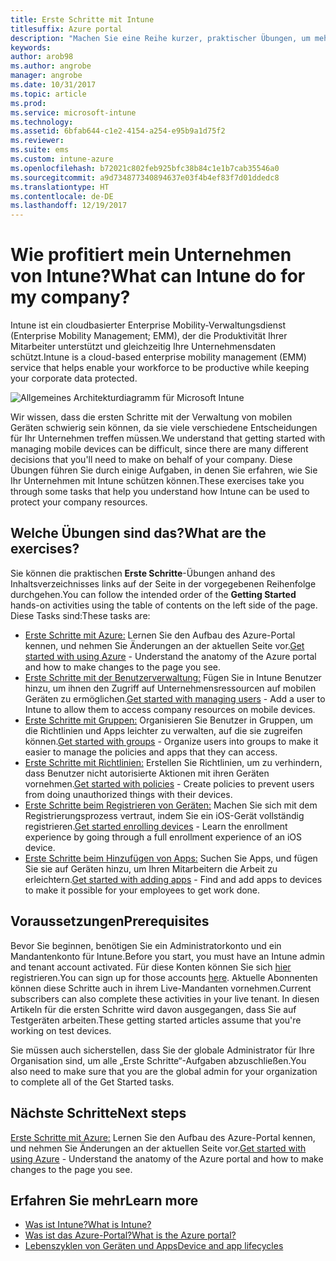 ```yaml
---
title: Erste Schritte mit Intune
titlesuffix: Azure portal
description: "Machen Sie eine Reihe kurzer, praktischer Übungen, um mehr über Intune zu erfahren."
keywords: 
author: arob98
ms.author: angrobe
manager: angrobe
ms.date: 10/31/2017
ms.topic: article
ms.prod: 
ms.service: microsoft-intune
ms.technology: 
ms.assetid: 6bfab644-c1e2-4154-a254-e95b9a1d75f2
ms.reviewer: 
ms.suite: ems
ms.custom: intune-azure
ms.openlocfilehash: b72021c802feb925bfc38b84c1e1b7cab35546a0
ms.sourcegitcommit: a9d734877340894637e03f4b4ef83f7d01ddedc8
ms.translationtype: HT
ms.contentlocale: de-DE
ms.lasthandoff: 12/19/2017
---
```

# <a name="what-can-intune-do-for-my-company"></a><span data-ttu-id="ad78d-103">Wie profitiert mein Unternehmen von Intune?</span><span class="sxs-lookup"><span data-stu-id="ad78d-103">What can Intune do for my company?</span></span>

<span data-ttu-id="ad78d-104">Intune ist ein cloudbasierter Enterprise Mobility-Verwaltungsdienst (Enterprise Mobility Management; EMM), der die Produktivität Ihrer Mitarbeiter unterstützt und gleichzeitig Ihre Unternehmensdaten schützt.</span><span class="sxs-lookup"><span data-stu-id="ad78d-104">Intune is a cloud-based enterprise mobility management (EMM) service that helps enable your workforce to be productive while keeping your corporate data protected.</span></span>

![Allgemeines Architekturdiagramm für Microsoft Intune](/intune/media/intunearchitecture.svg)

<span data-ttu-id="ad78d-106">Wir wissen, dass die ersten Schritte mit der Verwaltung von mobilen Geräten schwierig sein können, da sie viele verschiedene Entscheidungen für Ihr Unternehmen treffen müssen.</span><span class="sxs-lookup"><span data-stu-id="ad78d-106">We understand that getting started with managing mobile devices can be difficult, since there are many different decisions that you'll need to make on behalf of your company.</span></span> <span data-ttu-id="ad78d-107">Diese Übungen führen Sie durch einige Aufgaben, in denen Sie erfahren, wie Sie Ihr Unternehmen mit Intune schützen können.</span><span class="sxs-lookup"><span data-stu-id="ad78d-107">These exercises take you through some tasks that help you understand how Intune can be used to protect your company resources.</span></span>

## <a name="what-are-the-exercises"></a><span data-ttu-id="ad78d-108">Welche Übungen sind das?</span><span class="sxs-lookup"><span data-stu-id="ad78d-108">What are the exercises?</span></span>

<span data-ttu-id="ad78d-109">Sie können die praktischen __Erste Schritte__-Übungen anhand des Inhaltsverzeichnisses links auf der Seite in der vorgegebenen Reihenfolge durchgehen.</span><span class="sxs-lookup"><span data-stu-id="ad78d-109">You can follow the intended order of the __Getting Started__ hands-on activities using the table of contents on the left side of the page.</span></span> <span data-ttu-id="ad78d-110">Diese Tasks sind:</span><span class="sxs-lookup"><span data-stu-id="ad78d-110">These tasks are:</span></span>

* <span data-ttu-id="ad78d-111">[Erste Schritte mit Azure:](get-started-azure.md) Lernen Sie den Aufbau des Azure-Portal kennen, und nehmen Sie Änderungen an der aktuellen Seite vor.</span><span class="sxs-lookup"><span data-stu-id="ad78d-111">[Get started with using Azure](get-started-azure.md) - Understand the anatomy of the Azure portal and how to make changes to the page you see.</span></span>
* <span data-ttu-id="ad78d-112">[Erste Schritte mit der Benutzerverwaltung:](get-started-users.md) Fügen Sie in Intune Benutzer hinzu, um ihnen den Zugriff auf Unternehmensressourcen auf mobilen Geräten zu ermöglichen.</span><span class="sxs-lookup"><span data-stu-id="ad78d-112">[Get started with managing users](get-started-users.md) - Add a user to Intune to allow them to access company resources on mobile devices.</span></span>
* <span data-ttu-id="ad78d-113">[Erste Schritte mit Gruppen:](get-started-groups.md) Organisieren Sie Benutzer in Gruppen, um die Richtlinien und Apps leichter zu verwalten, auf die sie zugreifen können.</span><span class="sxs-lookup"><span data-stu-id="ad78d-113">[Get started with groups](get-started-groups.md) - Organize users into groups to make it easier to manage the policies and apps that they can access.</span></span>
* <span data-ttu-id="ad78d-114">[Erste Schritte mit Richtlinien:](get-started-policies.md) Erstellen Sie Richtlinien, um zu verhindern, dass Benutzer nicht autorisierte Aktionen mit ihren Geräten vornehmen.</span><span class="sxs-lookup"><span data-stu-id="ad78d-114">[Get started with policies](get-started-policies.md) - Create policies to prevent users from doing unauthorized things with their devices.</span></span>
* <span data-ttu-id="ad78d-115">[Erste Schritte beim Registrieren von Geräten:](get-started-enroll.md) Machen Sie sich mit dem Registrierungsprozess vertraut, indem Sie ein iOS-Gerät vollständig registrieren.</span><span class="sxs-lookup"><span data-stu-id="ad78d-115">[Get started enrolling devices](get-started-enroll.md) - Learn the enrollment experience by going through a full enrollment experience of an iOS device.</span></span>
* <span data-ttu-id="ad78d-116">[Erste Schritte beim Hinzufügen von Apps:](get-started-apps.md) Suchen Sie Apps, und fügen Sie sie auf Geräten hinzu, um Ihren Mitarbeitern die Arbeit zu erleichtern.</span><span class="sxs-lookup"><span data-stu-id="ad78d-116">[Get started with adding apps](get-started-apps.md) - Find and add apps to devices to make it possible for your employees to get work done.</span></span>

## <a name="prerequisites"></a><span data-ttu-id="ad78d-117">Voraussetzungen</span><span class="sxs-lookup"><span data-stu-id="ad78d-117">Prerequisites</span></span>

<span data-ttu-id="ad78d-118">Bevor Sie beginnen, benötigen Sie ein Administratorkonto und ein Mandantenkonto für Intune.</span><span class="sxs-lookup"><span data-stu-id="ad78d-118">Before you start, you must have an Intune admin and tenant account activated.</span></span> <span data-ttu-id="ad78d-119">Für diese Konten können Sie sich [hier](https://portal.office.com/Signup/Signup.aspx?OfferId=40BE278A-DFD1-470a-9EF7-9F2596EA7FF9&dl=INTUNE_A&ali=1#0%20) registrieren.</span><span class="sxs-lookup"><span data-stu-id="ad78d-119">You can sign up for those accounts [here](https://portal.office.com/Signup/Signup.aspx?OfferId=40BE278A-DFD1-470a-9EF7-9F2596EA7FF9&dl=INTUNE_A&ali=1#0%20).</span></span> <span data-ttu-id="ad78d-120">Aktuelle Abonnenten können diese Schritte auch in ihrem Live-Mandanten vornehmen.</span><span class="sxs-lookup"><span data-stu-id="ad78d-120">Current subscribers can also complete these activities in your live tenant.</span></span> <span data-ttu-id="ad78d-121">In diesen Artikeln für die ersten Schritte wird davon ausgegangen, dass Sie auf Testgeräten arbeiten.</span><span class="sxs-lookup"><span data-stu-id="ad78d-121">These getting started articles assume that you're working on test devices.</span></span>

<span data-ttu-id="ad78d-122">Sie müssen auch sicherstellen, dass Sie der globale Administrator für Ihre Organisation sind, um alle „Erste Schritte“-Aufgaben abzuschließen.</span><span class="sxs-lookup"><span data-stu-id="ad78d-122">You also need to make sure that you are the global admin for your organization to complete all of the Get Started tasks.</span></span>

## <a name="next-steps"></a><span data-ttu-id="ad78d-123">Nächste Schritte</span><span class="sxs-lookup"><span data-stu-id="ad78d-123">Next steps</span></span>

<span data-ttu-id="ad78d-124">[Erste Schritte mit Azure:](get-started-azure.md) Lernen Sie den Aufbau des Azure-Portal kennen, und nehmen Sie Änderungen an der aktuellen Seite vor.</span><span class="sxs-lookup"><span data-stu-id="ad78d-124">[Get started with using Azure](get-started-azure.md) - Understand the anatomy of the Azure portal and how to make changes to the page you see.</span></span>

## <a name="learn-more"></a><span data-ttu-id="ad78d-125">Erfahren Sie mehr</span><span class="sxs-lookup"><span data-stu-id="ad78d-125">Learn more</span></span>

* [<span data-ttu-id="ad78d-126">Was ist Intune?</span><span class="sxs-lookup"><span data-stu-id="ad78d-126">What is Intune?</span></span>](introduction-intune.md)
* [<span data-ttu-id="ad78d-127">Was ist das Azure-Portal?</span><span class="sxs-lookup"><span data-stu-id="ad78d-127">What is the Azure portal?</span></span>](what-is-intune.md)
* [<span data-ttu-id="ad78d-128">Lebenszyklen von Geräten und Apps</span><span class="sxs-lookup"><span data-stu-id="ad78d-128">Device and app lifecycles</span></span>](introduction-device-app-lifecycles.md)
